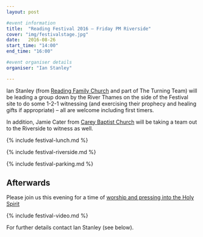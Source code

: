 ```yaml
---
layout: post

#event information
title:  "Reading Festival 2016 – Friday PM Riverside"
cover: "img/festivalstage.jpg"
date:   2016-08-26
start_time: "14:00"
end_time: "16:00"

#event organiser details
organiser: "Ian Stanley"

---
```


Ian Stanley (from [Reading Family Church](http://www.readingfamilychurch.org.uk) and part of The Turning Team) will be leading a group down by the River Thames on the side of the Festival site to do some 1-2-1 witnessing (and exercising their prophecy and healing gifts if appropriate) – all are welcome including first timers.

In addition, Jamie Cater from [Carey Baptist Church](http://www.careybaptistchurch.org.uk) will be taking a team out to the Riverside to witness as well.

{% include festival-lunch.md %}



{% include festival-riverside.md %}

{% include festival-parking.md %}

## Afterwards
Please join us this evening for a time of [worship and pressing into the Holy Spirit](http://jesusdiedfor.me/event/Soaking-200816.html)

{% include festival-video.md %}

For further details contact Ian Stanley (see below).
